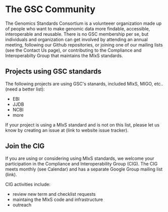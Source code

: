 The GSC Community
===============

The Genomics Standards Consortium is a volunteeer organization made up of people who want to make genomic data more findable, accessible, interoperable and reusable. There is no GSC membership per se, but individuals and organization can get involved by attending an annual meeting, following our Github repositories, or joining one of our mailing lists (see the Contact Us page), or contributing to the Compliance and Interoperabilty Group that maintains the MIxS standards. 

## Projects using GSC standards

The following projects are using GSC's stanards, included MIxS, MIGO, etc.. (need a better list):
- EBI
- JJDB
- NCBI
- more

If your project is using a MIxS standard and is not on this list, please let us know by creating an issue at (link to website issue tracker).

## Join the CIG

If you are using or considering using MIxS standards, we welcome your participation in the Compliance and Interoperability Group (CIG). The CIG meets monthly (see Calendar) and has a separate Google Group mailing list (link). 

CIG activities include:
- review new term and checklist requests
- maintaing the MIxS code and infrastructure
- outreach

